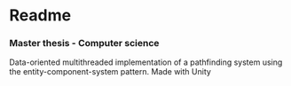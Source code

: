 # Readme

### Master thesis - Computer science

Data-oriented multithreaded implementation of a pathfinding system using the entity-component-system pattern. Made with Unity